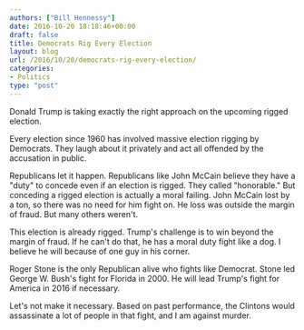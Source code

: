 ```yaml
---
authors: ["Bill Hennessy"]
date: 2016-10-20 18:18:46+00:00
draft: false
title: Democrats Rig Every Election
layout: blog
url: /2016/10/20/democrats-rig-every-election/
categories:
- Politics
type: "post"
---
```


Donald Trump is taking exactly the right approach on the upcoming rigged election.

Every election since 1960 has involved massive election rigging by Democrats. They laugh about it privately and act all offended by the accusation in public.

Republicans let it happen. Republicans like John McCain believe they have a "duty" to concede even if an election is rigged. They called "honorable." But conceding a rigged election is actually a moral failing. John McCain lost by a ton, so there was no need for him fight on. He loss was outside the margin of fraud. But many others weren't.

This election is already rigged. Trump's challenge is to win beyond the margin of fraud. If he can't do that, he has a moral duty fight like a dog. I believe he will because of one guy in his corner.

Roger Stone is the only Republican alive who fights like Democrat. Stone led George W. Bush's fight for Florida in 2000. He will lead Trump's fight for America in 2016 if necessary.

Let's not make it necessary. Based on past performance, the Clintons would assassinate a lot of people in that fight, and I am against murder.
